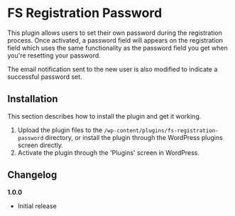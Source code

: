 # FS Registration Password #

This plugin allows users to set their own password during the registration process. Once activated, a password field will appears on the registration field which uses the same functionality as the password field you get when you're resetting your password.

The email notification sent to the new user is also modified to indicate a successful password set.

## Installation ##

This section describes how to install the plugin and get it working.

1. Upload the plugin files to the `/wp-content/plugins/fs-registration-password` directory, or install the plugin through the WordPress plugins screen directly.
2. Activate the plugin through the 'Plugins' screen in WordPress.

## Changelog ##

**1.0.0**

* Initial release
